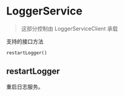 # LoggerService
> 这部分控制由 LoggerServiceClient 承载

支持的接口方法
```shell
restartLogger()
```
## restartLogger
重启日志服务。
